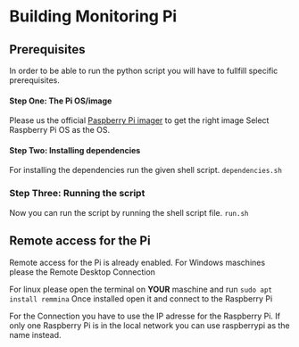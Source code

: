 # Building Monitoring Pi

## Prerequisites

In order to be able to run the python script you will have to fullfill specific prerequisites.

#### Step One: The Pi OS/image
Please us the official [Paspberry Pi imager](https://www.raspberrypi.com/software/) to get the right image
Select Raspberry Pi OS as the OS.

#### Step Two: Installing dependencies
For installing the dependencies run the given shell script.
```dependencies.sh```

### Step Three: Running the script
Now you can run the script by running the shell script file.
```run.sh``` 

## Remote access for the Pi
Remote access for the Pi is already enabled. 
For Windows maschines please the Remote Desktop Connection

For linux please open the terminal on **YOUR** maschine and run
```sudo apt install remmina```
Once installed open it and connect to the Raspberry Pi

For the Connection you have to use the IP adresse for the Raspberry Pi. If only one Raspberry Pi is in the local network you can use raspberrypi as the name instead. 
